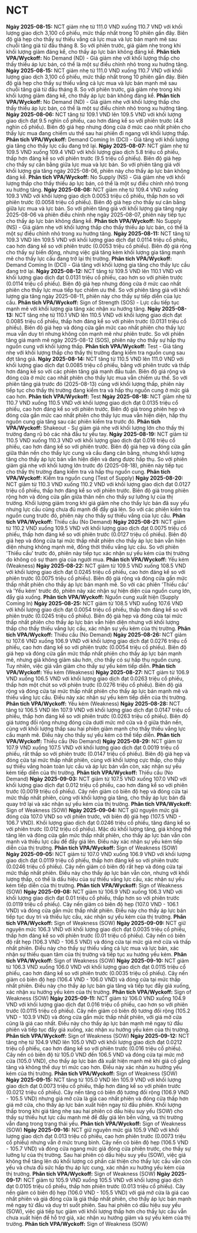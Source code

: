 # NCT

**Ngày 2025-08-15:** NCT giảm nhẹ từ 111.0 VND xuống 110.7 VND với khối lượng giao dịch 3,100 cổ phiếu, mức thấp nhất trong 10 phiên gần đây. Biên độ giá hẹp cho thấy sự thiếu vắng cả lực mua và lực bán mạnh mẽ sau chuỗi tăng giá từ đầu tháng 8. So với phiên trước, giá giảm nhẹ trong khi khối lượng giảm đáng kể, cho thấy áp lực bán không đáng kể. **Phân tích VPA/Wyckoff:** No Demand (ND) - Giá giảm nhẹ với khối lượng thấp cho thấy thiếu áp lực bán, có thể là một sự điều chỉnh nhỏ trong xu hướng tăng.
**Ngày 2025-08-15:** NCT giảm nhẹ từ 111.0 VND xuống 110.7 VND với khối lượng giao dịch 3,100 cổ phiếu, mức thấp nhất trong 10 phiên gần đây. Biên độ giá hẹp cho thấy sự thiếu vắng cả lực mua và lực bán mạnh mẽ sau chuỗi tăng giá từ đầu tháng 8. So với phiên trước, giá giảm nhẹ trong khi khối lượng giảm đáng kể, cho thấy áp lực bán không đáng kể. **Phân tích VPA/Wyckoff:** No Demand (ND) - Giá giảm nhẹ với khối lượng thấp cho thấy thiếu áp lực bán, có thể là một sự điều chỉnh nhỏ trong xu hướng tăng.
**Ngày 2025-08-06:** NCT tăng từ 109.1 VND lên 109.5 VND với khối lượng giao dịch đạt 9.5 nghìn cổ phiếu, cao hơn đáng kể so với phiên trước (4.8 nghìn cổ phiếu). Biên độ giá hẹp nhưng đóng cửa ở mức cao nhất phiên cho thấy lực mua đang chiếm ưu thế sau hai phiên đi ngang với khối lượng thấp. **Phân tích VPA/Wyckoff:** Demand Coming In (DCI) - Giá tăng với khối lượng gia tăng cho thấy lực cầu đang trở lại.
**Ngày 2025-08-07:** NCT giảm nhẹ từ 109.5 VND xuống 109.4 VND với khối lượng giao dịch 5.8 triệu cổ phiếu, thấp hơn đáng kể so với phiên trước (9.5 triệu cổ phiếu). Biên độ giá hẹp cho thấy sự cân bằng giữa lực mua và lực bán. So với phiên tăng giá với khối lượng gia tăng ngày 2025-08-06, phiên này cho thấy áp lực bán không đáng kể. **Phân tích VPA/Wyckoff:** No Supply (NS) - Giá giảm nhẹ với khối lượng thấp cho thấy thiếu áp lực bán, có thể là một sự điều chỉnh nhỏ trong xu hướng tăng.
**Ngày 2025-08-08:** NCT giảm nhẹ từ 109.4 VND xuống 109.3 VND với khối lượng giao dịch 0.0053 triệu cổ phiếu, thấp hơn so với phiên trước (0.0058 triệu cổ phiếu). Biên độ giá hẹp cho thấy sự cân bằng giữa lực mua và lực bán. So với phiên tăng giá với khối lượng gia tăng ngày 2025-08-06 và phiên điều chỉnh nhẹ ngày 2025-08-07, phiên này tiếp tục cho thấy áp lực bán không đáng kể. **Phân tích VPA/Wyckoff:** No Supply (NS) - Giá giảm nhẹ với khối lượng thấp cho thấy thiếu áp lực bán, có thể là một sự điều chỉnh nhỏ trong xu hướng tăng.
**Ngày 2025-08-11:** NCT tăng từ 109.3 VND lên 109.5 VND với khối lượng giao dịch đạt 0.0114 triệu cổ phiếu, cao hơn đáng kể so với phiên trước (0.0053 triệu cổ phiếu). Biên độ giá rộng cho thấy sự biến động, nhưng việc giá tăng kèm khối lượng gia tăng mạnh mẽ cho thấy lực cầu đang trở lại thị trường. **Phân tích VPA/Wyckoff:** Demand Coming In (DCI) - Giá tăng với khối lượng gia tăng cho thấy lực cầu đang trở lại.
**Ngày 2025-08-12:** NCT tăng từ 109.5 VND lên 110.1 VND với khối lượng giao dịch đạt 0.0131 triệu cổ phiếu, cao hơn so với phiên trước (0.0114 triệu cổ phiếu). Biên độ giá hẹp nhưng đóng cửa ở mức cao nhất phiên cho thấy lực mua tiếp tục chiếm ưu thế. So với phiên tăng giá với khối lượng gia tăng ngày 2025-08-11, phiên này cho thấy sự tiếp diễn của lực cầu. **Phân tích VPA/Wyckoff:** Sign of Strength (SOS) - Lực cầu tiếp tục mạnh mẽ với khối lượng gia tăng xác nhận xu hướng tăng.
**Ngày 2025-08-13:** NCT tăng nhẹ từ 110.1 VND lên 110.5 VND với khối lượng giao dịch đạt 0.0085 triệu cổ phiếu, thấp hơn đáng kể so với phiên trước (0.0131 triệu cổ phiếu). Biên độ giá hẹp và đóng cửa gần mức cao nhất phiên cho thấy lực mua vẫn duy trì nhưng không còn mạnh mẽ như phiên trước. So với phiên tăng giá mạnh mẽ ngày 2025-08-12 (SOS), phiên này cho thấy sự hấp thụ nguồn cung với khối lượng thấp. **Phân tích VPA/Wyckoff:** Test - Giá tăng nhẹ với khối lượng thấp cho thấy thị trường đang kiểm tra nguồn cung sau đợt tăng giá.
**Ngày 2025-08-14:** NCT tăng từ 110.5 VND lên 111.0 VND với khối lượng giao dịch đạt 0.0085 triệu cổ phiếu, bằng với phiên trước và thấp hơn đáng kể so với các phiên tăng giá mạnh đầu tuần. Biên độ giá rộng và đóng cửa ở mức cao nhất phiên cho thấy lực mua vẫn chiếm ưu thế. So với phiên tăng giá trước đó (2025-08-13) cũng với khối lượng thấp, phiên này tiếp tục cho thấy thị trường đang kiểm tra và hấp thụ nguồn cung ở mức giá cao hơn. **Phân tích VPA/Wyckoff:** Test
**Ngày 2025-08-18:** NCT giảm nhẹ từ 110.7 VND xuống 110.5 VND với khối lượng giao dịch đạt 0.0135 triệu cổ phiếu, cao hơn đáng kể so với phiên trước. Biên độ giá trong phiên hẹp và đóng cửa gần mức cao nhất phiên cho thấy lực mua vẫn hiện diện, hấp thụ nguồn cung gia tăng sau các phiên kiểm tra trước đó. **Phân tích VPA/Wyckoff:** Shakeout - Sự giảm giá nhẹ với khối lượng lớn cho thấy thị trường đang rũ bỏ các nhà đầu tư yếu tay.
**Ngày 2025-08-19:** NCT giảm từ 110.5 VND xuống 110.3 VND với khối lượng giao dịch đạt 0.016 triệu cổ phiếu, cao hơn đáng kể so với phiên trước. Biên độ giá hẹp và đóng cửa gần giữa thân nến cho thấy lực cung và cầu đang cân bằng, nhưng khối lượng tăng cho thấy áp lực bán vẫn hiện diện và đang được hấp thụ. So với phiên giảm giá nhẹ với khối lượng lớn trước đó (2025-08-18), phiên này tiếp tục cho thấy thị trường đang kiểm tra và hấp thụ nguồn cung. **Phân tích VPA/Wyckoff:** Kiểm tra nguồn cung (Test of Supply)
**Ngày 2025-08-20:** NCT giảm từ 110.3 VND xuống 110.2 VND với khối lượng giao dịch đạt 0.0127 triệu cổ phiếu, thấp hơn đáng kể so với phiên trước. Biên độ giá trong phiên rộng hơn và đóng cửa gần giữa thân nến cho thấy sự lưỡng lự của thị trường. Khối lượng giảm trong khi giá giảm nhẹ cho thấy lực bán đã suy yếu nhưng lực cầu cũng chưa đủ mạnh để đẩy giá lên. So với các phiên kiểm tra nguồn cung trước đó, phiên này cho thấy sự thiếu vắng của lực cầu. **Phân tích VPA/Wyckoff:** Thiếu cầu (No Demand)
**Ngày 2025-08-21:** NCT giảm từ 110.2 VND xuống 109.5 VND với khối lượng giao dịch đạt 0.0075 triệu cổ phiếu, thấp hơn đáng kể so với phiên trước (0.0127 triệu cổ phiếu). Biên độ giá hẹp và đóng cửa tại mức thấp nhất phiên cho thấy áp lực bán vẫn hiện diện nhưng không mạnh mẽ, đồng thời thiếu vắng lực cầu. So với phiên 'Thiếu cầu' trước đó, phiên này tiếp tục xác nhận sự yếu kém của thị trường do không có sự tham gia của người mua. **Phân tích VPA/Wyckoff:** Yếu kém (Weakness)
**Ngày 2025-08-22:** NCT giảm từ 109.5 VND xuống 108.5 VND với khối lượng giao dịch đạt 0.0245 triệu cổ phiếu, cao hơn đáng kể so với phiên trước (0.0075 triệu cổ phiếu). Biên độ giá rộng và đóng cửa gần mức thấp nhất phiên cho thấy áp lực bán mạnh mẽ. So với các phiên 'Thiếu cầu' và 'Yếu kém' trước đó, phiên này xác nhận sự hiện diện của nguồn cung lớn, đẩy giá xuống. **Phân tích VPA/Wyckoff:** Nguồn cung xuất hiện (Supply Coming In)
**Ngày 2025-08-25:** NCT giảm từ 108.5 VND xuống 107.6 VND với khối lượng giao dịch đạt 0.0054 triệu cổ phiếu, thấp hơn đáng kể so với phiên trước (0.0245 triệu cổ phiếu). Biên độ giá hẹp và đóng cửa tại mức thấp nhất phiên cho thấy áp lực bán vẫn hiện diện nhưng với khối lượng thấp cho thấy thiếu vắng lực cầu, xác nhận sự yếu kém của thị trường. **Phân tích VPA/Wyckoff:** Thiếu cầu (No Demand)
**Ngày 2025-08-26:** NCT giảm từ 107.6 VND xuống 106.9 VND với khối lượng giao dịch đạt 0.0276 triệu cổ phiếu, cao hơn đáng kể so với phiên trước (0.0054 triệu cổ phiếu). Biên độ giá hẹp và đóng cửa gần mức thấp nhất phiên cho thấy áp lực bán mạnh mẽ, nhưng giá không giảm sâu hơn, cho thấy có sự hấp thụ nguồn cung. Tuy nhiên, việc giá vẫn giảm cho thấy sự yếu kém tiếp diễn. **Phân tích VPA/Wyckoff:** Yếu kém (Weakness)
**Ngày 2025-08-27:** NCT giảm từ 106.9 VND xuống 106.5 VND với khối lượng giao dịch đạt 0.0263 triệu cổ phiếu, thấp hơn một chút so với phiên trước (0.0276 triệu cổ phiếu). Biên độ giá rộng và đóng cửa tại mức thấp nhất phiên cho thấy áp lực bán mạnh mẽ và thiếu vắng lực cầu. Điều này xác nhận sự yếu kém tiếp diễn của thị trường. **Phân tích VPA/Wyckoff:** Yếu kém (Weakness)
**Ngày 2025-08-28:** NCT tăng từ 106.5 VND lên 107.9 VND với khối lượng giao dịch đạt 0.0147 triệu cổ phiếu, thấp hơn đáng kể so với phiên trước (0.0263 triệu cổ phiếu). Biên độ giá tương đối rộng nhưng đóng cửa dưới mức mở cửa và ở giữa thân nến, cùng với khối lượng thấp sau hai phiên giảm mạnh cho thấy thiếu vắng lực cầu mạnh mẽ. Điều này cho thấy sự yếu kém có thể tiếp diễn. **Phân tích VPA/Wyckoff:** Thiếu cầu (No Demand)
**Ngày 2025-08-29:** NCT giảm từ 107.9 VND xuống 107.5 VND với khối lượng giao dịch đạt 0.0019 triệu cổ phiếu, rất thấp so với phiên trước (0.0147 triệu cổ phiếu). Biên độ giá hẹp và đóng cửa tại mức thấp nhất phiên, cùng với khối lượng cực thấp, cho thấy sự thiếu vắng hoàn toàn lực cầu và áp lực bán vẫn còn, xác nhận sự yếu kém tiếp diễn của thị trường. **Phân tích VPA/Wyckoff:** Thiếu cầu (No Demand)
**Ngày 2025-09-03:** NCT giảm từ 107.5 VND xuống 107.0 VND với khối lượng giao dịch đạt 0.012 triệu cổ phiếu, cao hơn đáng kể so với phiên trước (0.0019 triệu cổ phiếu). Cây nến giảm có biên độ hẹp và đóng cửa tại mức thấp nhất phiên, cùng với khối lượng gia tăng, cho thấy áp lực bán đã quay trở lại và xác nhận sự yếu kém của thị trường. **Phân tích VPA/Wyckoff:** Sign of Weakness (SOW)
**Ngày 2025-09-04:** NCT giữ nguyên mức giá đóng cửa 107.0 VND so với phiên trước, với biên độ giá hẹp (107.5 VND - 106.7 VND). Khối lượng giao dịch đạt 0.0246 triệu cổ phiếu, tăng đáng kể so với phiên trước (0.012 triệu cổ phiếu). Mặc dù khối lượng tăng, giá không thể tăng lên và đóng cửa gần mức thấp nhất phiên, cho thấy áp lực bán vẫn còn mạnh và thiếu lực cầu để đẩy giá lên. Điều này xác nhận sự yếu kém tiếp diễn của thị trường. **Phân tích VPA/Wyckoff:** Sign of Weakness (SOW)
**Ngày 2025-09-05:** NCT giảm từ 107.0 VND xuống 106.9 VND với khối lượng giao dịch đạt 0.0119 triệu cổ phiếu, thấp hơn đáng kể so với phiên trước (0.0246 triệu cổ phiếu). Cây nến giảm có biên độ rất hẹp và đóng cửa tại mức thấp nhất phiên. Điều này cho thấy áp lực bán vẫn còn, nhưng với khối lượng thấp, có thể là dấu hiệu của sự thiếu vắng lực cầu, xác nhận sự yếu kém tiếp diễn của thị trường. **Phân tích VPA/Wyckoff:** Sign of Weakness (SOW)
**Ngày 2025-09-08:** NCT giảm từ 106.9 VND xuống 106.3 VND với khối lượng giao dịch đạt 0.01 triệu cổ phiếu, thấp hơn so với phiên trước (0.0119 triệu cổ phiếu). Cây nến giảm có biên độ hẹp (107.0 VND - 106.1 VND) và đóng cửa gần mức thấp nhất phiên. Điều này cho thấy áp lực bán tiếp tục duy trì và thiếu lực cầu, xác nhận sự yếu kém của thị trường. **Phân tích VPA/Wyckoff:** Sign of Weakness (SOW)
**Ngày 2025-09-09:** NCT giữ nguyên mức 106.3 VND với khối lượng giao dịch đạt 0.0035 triệu cổ phiếu, thấp hơn đáng kể so với phiên trước (0.01 triệu cổ phiếu). Cây nến có biên độ rất hẹp (106.3 VND - 106.5 VND) và đóng cửa tại mức giá mở cửa và thấp nhất phiên. Điều này cho thấy sự thiếu vắng cả lực mua và lực bán, xác nhận sự thiếu quan tâm của thị trường và tiếp tục xu hướng yếu kém. **Phân tích VPA/Wyckoff:** Sign of Weakness (SOW)
**Ngày 2025-09-10:** NCT giảm từ 106.3 VND xuống 106.0 VND với khối lượng giao dịch đạt 0.0115 triệu cổ phiếu, cao hơn đáng kể so với phiên trước (0.0035 triệu cổ phiếu). Cây nến giảm có biên độ hẹp (106.4 VND - 106.0 VND) và đóng cửa tại mức thấp nhất phiên. Điều này cho thấy áp lực bán gia tăng và tiếp tục đẩy giá xuống, xác nhận xu hướng yếu kém của thị trường. **Phân tích VPA/Wyckoff:** Sign of Weakness (SOW)
**Ngày 2025-09-11:** NCT giảm từ 106.0 VND xuống 104.9 VND với khối lượng giao dịch đạt 0.016 triệu cổ phiếu, cao hơn so với phiên trước (0.0115 triệu cổ phiếu). Cây nến giảm có biên độ tương đối rộng (105.2 VND - 103.9 VND) và đóng cửa gần mức thấp nhất phiên, với giá mở cửa cũng là giá cao nhất. Điều này cho thấy áp lực bán mạnh mẽ ngay từ đầu phiên và tiếp tục đẩy giá xuống, xác nhận xu hướng yếu kém của thị trường. **Phân tích VPA/Wyckoff:** Sign of Weakness (SOW)
**Ngày 2025-09-12:** NCT tăng nhẹ từ 104.9 VND lên 105.0 VND với khối lượng giao dịch đạt 0.0212 triệu cổ phiếu, cao hơn đáng kể so với phiên trước (0.016 triệu cổ phiếu). Cây nến có biên độ từ 105.0 VND đến 106.5 VND và đóng cửa tại mức mở cửa (105.0 VND), cho thấy áp lực bán đã xuất hiện mạnh mẽ khi giá cố gắng tăng và không thể duy trì mức cao hơn. Điều này xác nhận xu hướng yếu kém của thị trường. **Phân tích VPA/Wyckoff:** Sign of Weakness (SOW)
**Ngày 2025-09-15:** NCT tăng từ 105.0 VND lên 105.9 VND với khối lượng giao dịch đạt 0.0073 triệu cổ phiếu, thấp hơn đáng kể so với phiên trước (0.0212 triệu cổ phiếu). Cây nến tăng có biên độ tương đối rộng (106.9 VND - 105.5 VND) nhưng giá mở cửa là giá cao nhất phiên và đóng cửa thấp hơn giá mở cửa, cho thấy áp lực bán xuất hiện ngay từ đầu phiên. Khối lượng thấp trong khi giá tăng nhẹ sau hai phiên có dấu hiệu suy yếu (SOW) cho thấy sự thiếu hụt lực cầu mạnh mẽ để đẩy giá lên bền vững, và thị trường vẫn đang trong trạng thái yếu. **Phân tích VPA/Wyckoff:** Sign of Weakness (SOW)
**Ngày 2025-09-16:** NCT giữ nguyên mức giá 105.9 VND với khối lượng giao dịch đạt 0.013 triệu cổ phiếu, cao hơn phiên trước (0.0073 triệu cổ phiếu) nhưng vẫn ở mức trung bình. Cây nến có biên độ hẹp (106.5 VND - 105.7 VND) và đóng cửa ngang mức giá đóng cửa phiên trước, cho thấy sự lưỡng lự của thị trường. Sau hai phiên có dấu hiệu suy yếu (SOW), việc giá không thể tăng lên dù khối lượng có phần cải thiện cho thấy lực cầu vẫn còn yếu và chưa đủ sức hấp thụ áp lực cung, xác nhận xu hướng yếu kém của thị trường. **Phân tích VPA/Wyckoff:** Sign of Weakness (SOW)
**Ngày 2025-09-17:** NCT giảm từ 105.9 VND xuống 105.5 VND với khối lượng giao dịch đạt 0.0105 triệu cổ phiếu, thấp hơn phiên trước (0.013 triệu cổ phiếu). Cây nến giảm có biên độ hẹp (106.0 VND - 105.5 VND) với giá mở cửa là giá cao nhất phiên và giá đóng cửa là giá thấp nhất phiên, cho thấy áp lực bán mạnh mẽ ngay từ đầu và duy trì suốt phiên. Sau hai phiên có dấu hiệu suy yếu (SOW), việc giá tiếp tục giảm với khối lượng thấp hơn cho thấy lực cầu vẫn chưa xuất hiện để hỗ trợ giá, xác nhận xu hướng giảm và sự yếu kém của thị trường. **Phân tích VPA/Wyckoff:** Sign of Weakness (SOW)
